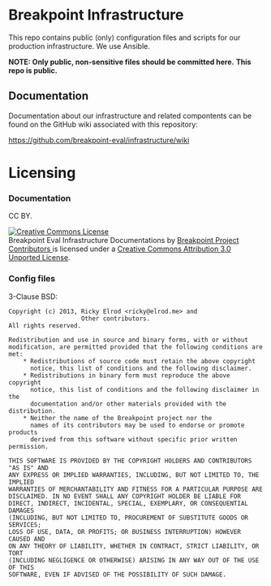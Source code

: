 # Breakpoint Infrastructure

This repo contains public (only) configuration files and scripts for our
production infrastructure. We use Ansible.

**NOTE: Only public, non-sensitive files should be committed here.**
**This repo is public.**

## Documentation

Documentation about our infrastructure and related compontents can be found
on the GitHub wiki associated with this repository:

https://github.com/breakpoint-eval/infrastructure/wiki

# Licensing

### Documentation

CC BY.

<a rel="license" href="http://creativecommons.org/licenses/by/3.0/deed.en_US">
  <img alt="Creative Commons License" style="border-width:0"
    src="http://i.creativecommons.org/l/by/3.0/88x31.png" />
</a>
<br />
<span xmlns:dct="http://purl.org/dc/terms/"
  href="http://purl.org/dc/dcmitype/Text"
  property="dct:title"
  rel="dct:type">Breakpoint Eval Infrastructure Documentations
</span> by
<a xmlns:cc="http://creativecommons.org/ns#"
  href="https://github.com/breakpoint-eval/infrastructure/wiki"
  property="cc:attributionName"
  rel="cc:attributionURL">Breakpoint Project Contributors
</a> is licensed under a
<a rel="license"
  href="http://creativecommons.org/licenses/by/3.0/deed.en_US">
  Creative Commons Attribution 3.0 Unported License</a>.

### Config files

3-Clause BSD:

```
Copyright (c) 2013, Ricky Elrod <ricky@elrod.me> and
                    Other contributors.
All rights reserved.

Redistribution and use in source and binary forms, with or without
modification, are permitted provided that the following conditions are met:
    * Redistributions of source code must retain the above copyright
      notice, this list of conditions and the following disclaimer.
    * Redistributions in binary form must reproduce the above copyright
      notice, this list of conditions and the following disclaimer in the
      documentation and/or other materials provided with the distribution.
    * Neither the name of the Breakpoint project nor the
      names of its contributors may be used to endorse or promote products
      derived from this software without specific prior written permission.

THIS SOFTWARE IS PROVIDED BY THE COPYRIGHT HOLDERS AND CONTRIBUTORS "AS IS" AND
ANY EXPRESS OR IMPLIED WARRANTIES, INCLUDING, BUT NOT LIMITED TO, THE IMPLIED
WARRANTIES OF MERCHANTABILITY AND FITNESS FOR A PARTICULAR PURPOSE ARE
DISCLAIMED. IN NO EVENT SHALL ANY COPYRIGHT HOLDER BE LIABLE FOR
DIRECT, INDIRECT, INCIDENTAL, SPECIAL, EXEMPLARY, OR CONSEQUENTIAL DAMAGES
(INCLUDING, BUT NOT LIMITED TO, PROCUREMENT OF SUBSTITUTE GOODS OR SERVICES;
LOSS OF USE, DATA, OR PROFITS; OR BUSINESS INTERRUPTION) HOWEVER CAUSED AND
ON ANY THEORY OF LIABILITY, WHETHER IN CONTRACT, STRICT LIABILITY, OR TORT
(INCLUDING NEGLIGENCE OR OTHERWISE) ARISING IN ANY WAY OUT OF THE USE OF THIS
SOFTWARE, EVEN IF ADVISED OF THE POSSIBILITY OF SUCH DAMAGE.
```
